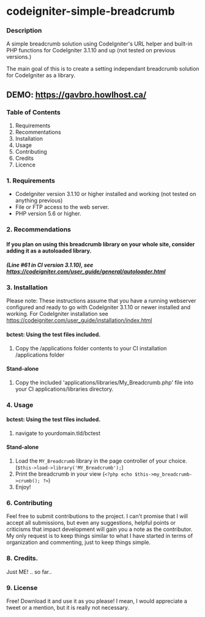 # codeigniter-simple-breadcrumb

### Description

A simple breadcrumb solution using CodeIgniter's URL helper and built-in PHP functions for CodeIgniter 3.1.10 and up (not tested on previous versions.)

The main goal of this is to create a setting independant breadcrumb solution for CodeIgniter as a library.


## DEMO: https://gavbro.howlhost.ca/


### Table of Contents

1. Requirements
1. Recommentations
1. Installation 
1. Usage
1. Contributing
1. Credits
1. Licence



### 1. Requirements

* CodeIgniter version 3.1.10 or higher installed and working (not tested on anything previous)
* File or FTP access to the web server.
* PHP version 5.6 or higher.

### 2. Recommendations

#### If you plan on using this breadcrumb library on your whole site, consider adding it as a autoloaded library.
##### _(Line #61 in CI version 3.1.10), see https://codeigniter.com/user_guide/general/autoloader.html_

### 3. Installation

Please note: These instructions assume that you have a running webserver configured and ready to go with CodeIgniter 3.1.10 or newer installed and working. For CodeIgniter installation see https://codeigniter.com/user_guide/installation/index.html

  #### bctest: Using the test files included.

   1. Copy the /applications folder contents to your CI installation /applications folder

  #### Stand-alone

   1. Copy the included 'applications/libraries/My_Breadcrumb.php' file into your CI applications/libraries directory.

### 4. Usage 

  #### bctest: Using the test files included.

   1. navigate to yourdomain.tld/bctest
	
  #### Stand-alone
	
   1. Load the `MY_Breadcrumb` library in the page controller of your choice. (`$this->load->library('MY_Breadcrumb');`)
   2. Print the breadcrumb in your view (`<?php echo $this->my_breadcrumb->crumb(); ?>`)
   3. Enjoy!

### 6. Contributing

Feel free to submit contributions to the project. I can't promise that I will accept all submissions, but even any suggestions, helpful points or criticisms that impact development will gain you a note as the contributor. My only request is to keep things similar to what I have started in terms of organization and commenting, just to keep things simple.


### 8. Credits.

Just ME! .. so far..

### 9. License

Free! Download it and use it as you please! I mean, I would appreciate a tweet or a mention, but it is really not necessary.
